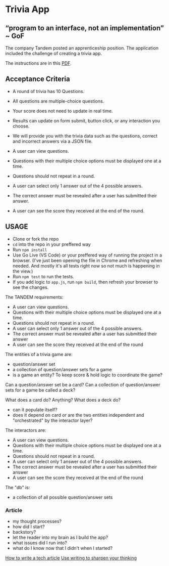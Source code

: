 # Trivia App

## “program to an interface, not an implementation” ~ GoF

The company Tandem posted an apprenticeship position. The application included the challenge of creating a trivia app.

The instructions are in this [PDF](Tandem_SEApprentice_Challenge_2020.pdf).

## Acceptance Criteria

- A round of trivia has 10 Questions.

- All questions are multiple-choice questions.

- Your score does not need to update in real time.

- Results can update on form submit, button click, or any interaction you choose.

- We will provide you with the trivia data such as the questions, correct and incorrect answers via a JSON file.

- A user can view questions.

- Questions with their multiple choice options must be displayed one at a time.

- Questions should not repeat in a round.

- A user can select only 1 answer out of the 4 possible answers.

- The correct answer must be revealed after a user has submitted their answer.

- A user can see the score they received at the end of the round.

## USAGE

- Clone or fork the repo
- `cd` into the repo in your preffered way
- Run `npm install`
- Use Go Live (VS Code) or your preffered way of running the project in a browser. (I've just been opening the file in Chrome and refreshing when needed. And mostly it's all tests right now so not much is happening in the view.)
- Run `npm test` to run the tests.
- If you add logic to `app.js`, run `npm build`, then refresh your browser to see the changes.

The TANDEM requirements:

- A user can view questions.
- Questions with their multiple choice options must be displayed one at a time.
- Questions should not repeat in a round.
- A user can select only 1 answer out of the 4 possible answers.
- The correct answer must be revealed after a user has submitted their answer
- A user can see the score they received at the end of the round

The entities of a trivia game are:

- question/answer set
- a collection of question/answer sets for a game
- is a game an entity? To keep score & hold logic to coordinate the game?

Can a question/answer set be a card?
Can a collection of question/answer sets for a game be called a deck?

What does a card do? Anything?
What does a deck do?

- can it populate itself?
- does it depend on card or are the two entities independent and "orchestrated" by the interactor layer?

The interactors are:

- A user can view questions.
- Questions with their multiple choice options must be displayed one at a time.
- Questions should not repeat in a round.
- A user can select only 1 answer out of the 4 possible answers.
- The correct answer must be revealed after a user has submitted their answer
- A user can see the score they received at the end of the round

The "db" is:

- a collection of all possible question/answer sets

### Article

- my thought processes?
- how did I start?
- backstory?
- let the reader into my brain as I build the app?
- what issues did I run into?
- what do I know now that I didn't when I started?

[How to write a tech article](https://www.freecodecamp.org/news/how-to-write-a-great-technical-blog-post-414c414b67f6/)
[Use writing to sharpen your thinking](https://www.youtube.com/watch?v=65U5byDZ55M)
